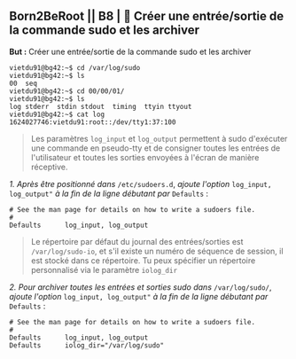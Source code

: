 ## **Born2BeRoot**  || **B8** | :crown: Créer une entrée/sortie de la commande sudo et les archiver

__But :__ Créer une entrée/sortie de la commande sudo et les archiver
```
vietdu91@bg42:~$ cd /var/log/sudo
vietdu91@bg42:~$ ls
00  seq
vietdu91@bg42:~$ cd 00/00/01/
vietdu91@bg42:~$ ls
log stderr  stdin stdout  timing  ttyin ttyout
vietdu91@bg42:~$ cat log
1624027746:vietdu91:root::/dev/tty1:37:100
```

> Les paramètres ```log_input``` et ```log_output``` permettent à sudo d'exécuter une commande en pseudo-tty et de consigner toutes les entrées de l'utilisateur et toutes les sorties envoyées à l'écran de manière réceptive.

*1. Après être positionné dans* ```/etc/sudoers.d```,  *ajoute l'option* ```log_input, log_output"``` *à la fin de la ligne débutant par* ```Defaults``` :
```
# See the man page for details on how to write a sudoers file.
#
Defaults      log_input, log_output
```

> Le répertoire par défaut du journal des entrées/sorties est ```/var/log/sudo-io```, et s'il existe un numéro de séquence de session, il est stocké dans ce répertoire. Tu peux spécifier un répertoire personnalisé via le paramètre ```iolog_dir```

*2. Pour archiver toutes les entrées et sorties sudo dans* ```/var/log/sudo/```, *ajoute l'option* ```log_input, log_output"``` *à la fin de la ligne débutant par* ```Defaults``` :
```
# See the man page for details on how to write a sudoers file.
#
Defaults      log_input, log_output
Defaults      iolog_dir="/var/log/sudo"
```
